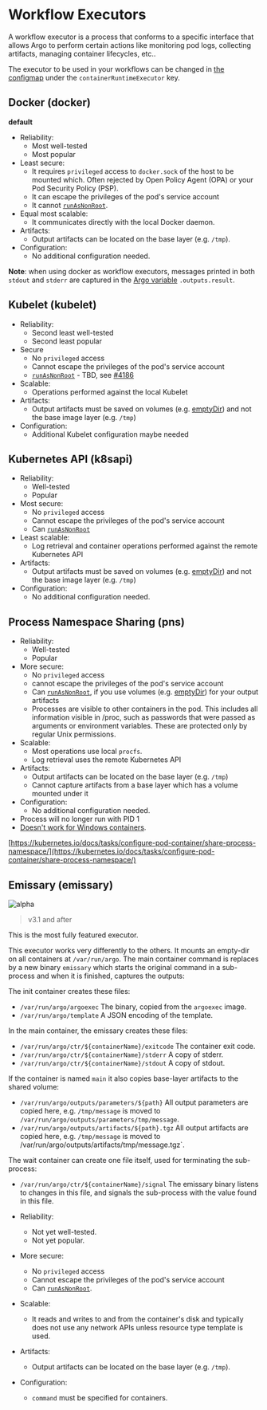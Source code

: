# Workflow Executors

A workflow executor is a process that conforms to a specific interface that allows Argo to perform certain actions like monitoring pod logs, collecting artifacts, managing container lifecycles, etc..

The executor to be used in your workflows can be changed in [the configmap](./workflow-controller-configmap.yaml) under the `containerRuntimeExecutor` key.


## Docker (docker)

**default**

* Reliability:
    * Most well-tested
    * Most popular
* Least secure:
    * It requires `privileged` access to `docker.sock` of the host to be mounted which. Often rejected by Open Policy Agent (OPA) or your Pod Security Policy (PSP).
    * It can escape the privileges of the pod's service account
    * It cannot [`runAsNonRoot`](workflow-pod-security-context.md).
* Equal most scalable:
    * It communicates directly with the local Docker daemon.
* Artifacts:
    * Output artifacts can be located on the base layer (e.g. `/tmp`).
* Configuration:
    * No additional configuration needed.

**Note**: when using docker as workflow executors, messages printed in both `stdout` and `stderr` are captured in the [Argo variable](./variables.md#scripttemplate) `.outputs.result`.

## Kubelet (kubelet)

* Reliability:
    * Second least well-tested
    * Second least popular
* Secure
    * No `privileged` access
    * Cannot escape the privileges of the pod's service account
    * [`runAsNonRoot`](workflow-pod-security-context.md) - TBD, see [#4186](https://github.com/argoproj/argo-workflows/issues/4186)
* Scalable:
    * Operations performed against the local Kubelet
* Artifacts:
    * Output artifacts must be saved on volumes (e.g. [emptyDir](empty-dir.md)) and not the base image layer (e.g. `/tmp`)
* Configuration:
    * Additional Kubelet configuration maybe needed

## Kubernetes API (k8sapi)

* Reliability:
    * Well-tested
    * Popular
* Most secure:
    * No `privileged` access
    * Cannot escape the privileges of the pod's service account
    * Can [`runAsNonRoot`](workflow-pod-security-context.md)
* Least scalable:
    * Log retrieval and container operations performed against the remote Kubernetes API
* Artifacts:
    * Output artifacts must be saved on volumes (e.g. [emptyDir](empty-dir.md)) and not the base image layer (e.g. `/tmp`)
* Configuration:
    * No additional configuration needed.

## Process Namespace Sharing (pns)

* Reliability:
    * Well-tested
    * Popular
* More secure:
    * No `privileged` access
    * cannot escape the privileges of the pod's service account
    * Can [`runAsNonRoot`](workflow-pod-security-context.md), if you use volumes (e.g. [emptyDir](empty-dir.md)) for your output artifacts
    * Processes are visible to other containers in the pod. This includes all information visible in /proc, such as passwords that were passed as arguments or environment variables. These are protected only by regular Unix permissions.
* Scalable:
    * Most operations use local `procfs`.
    * Log retrieval uses the remote Kubernetes API
* Artifacts:
    * Output artifacts can be located on the base layer (e.g. `/tmp`)
    * Cannot capture artifacts from a base layer which has a volume mounted under it
* Configuration:
    * No additional configuration needed.
* Process will no longer run with PID 1
* [Doesn't work for Windows containers](https://kubernetes.io/docs/setup/production-environment/windows/intro-windows-in-kubernetes/#v1-pod).

[https://kubernetes.io/docs/tasks/configure-pod-container/share-process-namespace/](https://kubernetes.io/docs/tasks/configure-pod-container/share-process-namespace/)

## Emissary (emissary)

![alpha](assets/alpha.svg)

> v3.1 and after

This is the most fully featured executor.

This executor works very differently to the others. It mounts an empty-dir on all containers at `/var/run/argo`. The main container command is replaces by a new binary `emissary` which starts the original command in a sub-process and when it is finished, captures the outputs:

The init container creates these files:

* `/var/run/argo/argoexec` The binary, copied from the `argoexec` image.
* `/var/run/argo/template` A JSON encoding of the template.

In the main container, the emissary creates these files: 

* `/var/run/argo/ctr/${containerName}/exitcode` The container exit code.
* `/var/run/argo/ctr/${containerName}/stderr` A copy of stderr. 
* `/var/run/argo/ctr/${containerName}/stdout`  A copy of stdout.

If the container is named `main` it also copies base-layer artifacts to the shared volume:

* `/var/run/argo/outputs/parameters/${path}` All output parameters are copied here, e.g. `/tmp/message` is moved to `/var/run/argo/outputs/parameters/tmp/message`.  
* `/var/run/argo/outputs/artifacts/${path}.tgz` All output artifacts are copied here, e.g. `/tmp/message` is moved to /var/run/argo/outputs/artifacts/tmp/message.tgz`.  

The wait container can create one file itself, used for terminating the sub-process:

* `/var/run/argo/ctr/${containerName}/signal` The emissary binary listens to changes in this file, and signals the sub-process with the value found in this file.

* Reliability:
  * Not yet well-tested.
  * Not yet popular.
* More secure:
  * No `privileged` access
  * Cannot escape the privileges of the pod's service account
  * Can [`runAsNonRoot`](workflow-pod-security-context.md).
* Scalable:
  * It reads and writes to and from the container's disk and typically does not use any network APIs unless resource type template is used.
* Artifacts:
  * Output artifacts can be located on the base layer (e.g. `/tmp`).
* Configuration:
  * `command` must be specified for containers. 
